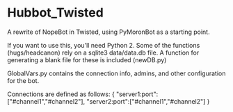 Hubbot_Twisted
==============

A rewrite of NopeBot in Twisted, using PyMoronBot as a starting point.

If you want to use this, you'll need Python 2.
Some of the functions (hugs/headcanon) rely on a sqlite3 data/data.db file.
A function for generating a blank file for these is included (newDB.py)

GlobalVars.py contains the connection info, admins, and other configuration for the bot.

Connections are defined as follows:
    { "server1:port":["#channel1","#channel2"], 
      "server2:port":["#channel1","#channel2"] }